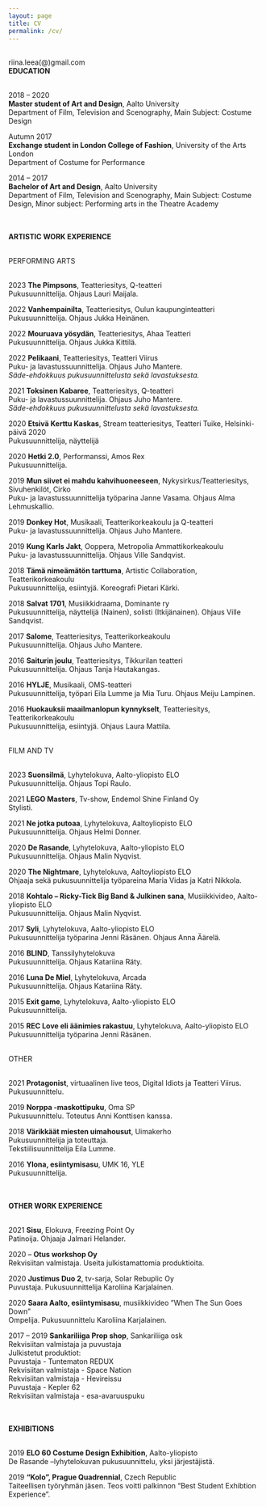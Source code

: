 ```yaml
---
layout: page
title: CV
permalink: /cv/
---
```

<br/>
riina.leea(@)gmail.com  
<br/>
<div class="post-text-alone">  
<strong>EDUCATION</strong>  
<p></p>   
<br/>
  2018 – 2020  
  <br/>
  <strong>Master student of Art and Design</strong>, Aalto University  
  <br/> 
  Department of Film, Television and Scenography, Main Subject: Costume Design  
<p></p>   
  Autumn 2017 
  <br/> 
  <strong>Exchange student in London College of Fashion</strong>, University of the Arts London  
  <br/>  
  Department of Costume for Performance  
<p></p> 
  2014 – 2017  
  <br/>
  <strong>Bachelor of Art and Design</strong>, Aalto University
  <br/>
  Department of Film, Television and Scenography, Main Subject: Costume Design, Minor
subject: Performing arts in the Theatre Academy  
<p></p>  
<br/>
<br/>
<strong>ARTISTIC WORK EXPERIENCE</strong>  
<p></p>  
<br/>
PERFORMING ARTS  
<p></p>  
<br/>
  2023 <strong>The Pimpsons</strong>, Teatteriesitys, Q-teatteri  
   <br/>
  Pukusuunnittelija. Ohjaus Lauri Maijala.  
<p></p>  
  2022 <strong>Vanhempainilta</strong>, Teatteriesitys, Oulun kaupunginteatteri  
   <br/>
  Pukusuunnittelija. Ohjaus Jukka Heinänen.  
<p></p>   
  2022 <strong>Mouruava yösydän</strong>, Teatteriesitys, Ahaa Teatteri  
   <br/>
  Pukusuunnittelija. Ohjaus Jukka Kittilä.  
<p></p>  
2022 <strong>Pelikaani</strong>, Teatteriesitys, Teatteri Viirus
 <br/>
Puku- ja lavastussuunnittelija. Ohjaus Juho Mantere.
 <br/>
<em>Säde-ehdokkuus pukusuunnittelusta sekä lavastuksesta.</em>
<p></p>  
2021 <strong>Toksinen Kabaree</strong>, Teatteriesitys, Q-teatteri
 <br/>
Puku- ja lavastussuunnittelija. Ohjaus Juho Mantere.
 <br/>
<em>Säde-ehdokkuus pukusuunnittelusta sekä lavastuksesta.</em>
<p></p>  
2020 <strong>Etsivä Kerttu Kaskas</strong>, Stream teatteriesitys, Teatteri Tuike, Helsinki-päivä 2020
 <br/>
Pukusuunnittelija, näyttelijä
<p></p>  
2020 <strong>Hetki 2.0</strong>, Performanssi, Amos Rex
 <br/>
Pukusuunnittelija.
<p></p>  
2019 <strong>Mun siivet ei mahdu kahvihuoneeseen</strong>, Nykysirkus/Teatteriesitys, Sivuhenkilöt, Cirko
 <br/>
Puku- ja lavastussuunnittelija työparina Janne Vasama. Ohjaus Alma Lehmuskallio.
<p></p>  
2019 <strong>Donkey Hot</strong>, Musikaali, Teatterikorkeakoulu ja Q-teatteri
 <br/>
Puku- ja lavastussuunnittelija. Ohjaus Juho Mantere.
<p></p>  
2019 <strong>Kung Karls Jakt</strong>, Ooppera, Metropolia Ammattikorkeakoulu
 <br/>
Puku- ja lavastussuunnittelija. Ohjaus Ville Sandqvist.
<p></p>  
2018 <strong>Tämä nimeämätön tarttuma</strong>, Artistic Collaboration, Teatterikorkeakoulu
 <br/>
Pukusuunnittelija, esiintyjä. Koreografi Pietari Kärki.
<p></p>  
2018 <strong>Salvat 1701</strong>, Musiikkidraama, Dominante ry
 <br/>
Pukusuunnittelija, näyttelijä (Nainen), solisti (Itkijänainen). Ohjaus Ville Sandqvist.
<p></p>  
2017 <strong>Salome</strong>, Teatteriesitys, Teatterikorkeakoulu
 <br/>
Pukusuunnittelija. Ohjaus Juho Mantere.
<p></p>  
2016 <strong>Saiturin joulu</strong>, Teatteriesitys, Tikkurilan teatteri
 <br/>
Pukusuunnittelija. Ohjaus Tanja Hautakangas.
<p></p>  
2016 <strong>HYLJE</strong>, Musikaali, OMS-teatteri
 <br/>
Pukusuunnittelija, työpari Eila Lumme ja Mia Turu. Ohjaus Meiju Lampinen.
<p></p>  
2016 <strong>Huokauksii maailmanlopun kynnykselt</strong>, Teatteriesitys, Teatterikorkeakoulu
 <br/>
Pukusuunnittelija, esiintyjä. Ohjaus Laura Mattila.
<p></p>  
<br/>
FILM AND TV
<p></p>  
<br/>
2023 <strong>Suonsilmä</strong>, Lyhytelokuva, Aalto-yliopisto ELO
 <br/>
Pukusuunnittelija. Ohjaus Topi Raulo.
<p></p>  
2021 <strong>LEGO Masters</strong>, Tv-show, Endemol Shine Finland Oy
 <br/>
Stylisti.
<p></p>  
2021 <strong>Ne jotka putoaa</strong>, Lyhytelokuva, Aaltoyliopisto ELO
 <br/>
Pukusuunnittelija. Ohjaus Helmi Donner.
<p></p>  
2020 <strong>De Rasande</strong>, Lyhytelokuva, Aalto-yliopisto ELO
 <br/>
Pukusuunnittelija. Ohjaus Malin Nyqvist.
<p></p>  
2020 <strong>The Nightmare</strong>, Lyhytelokuva, Aaltoyliopisto ELO
 <br/>
Ohjaaja sekä pukusuunnittelija työpareina Maria Vidas ja Katri Nikkola.
<p></p>  
2018 <strong>Kohtalo – Ricky-Tick Big Band & Julkinen sana</strong>, Musiikkivideo, Aalto-yliopisto ELO
 <br/>
Pukusuunnittelija. Ohjaus Malin Nyqvist.
<p></p>  
2017 <strong>Syli</strong>, Lyhytelokuva, Aalto-yliopisto ELO
 <br/>
Pukusuunnittelija työparina Jenni Räsänen. Ohjaus Anna Äärelä.
<p></p>  
2016 <strong>BLIND</strong>, Tanssilyhytelokuva
 <br/>
Pukusuunnittelija. Ohjaus Katariina Räty.
<p></p>  
2016 <strong>Luna De Miel</strong>, Lyhytelokuva, Arcada
 <br/>
Pukusuunnittelija. Ohjaus Katariina Räty.
<p></p>  
2015 <strong>Exit game</strong>, Lyhytelokuva, Aalto-yliopisto ELO
 <br/>
Pukusuunnittelija.
<p></p>  
2015 <strong>REC Love eli äänimies rakastuu</strong>, Lyhytelokuva, Aalto-yliopisto ELO
 <br/>
Pukusuunnittelija työparina Jenni Räsänen.
<p></p> 
<br/>
OTHER
<p></p>  
<br/>
2021 <strong>Protagonist</strong>, virtuaalinen live teos, Digital Idiots ja Teatteri Viirus.
<br/>
Pukusuunnittelu.
<p></p>  
2019 <strong>Norppa -maskottipuku</strong>, Oma SP
<br/>
Pukusuunnittelu. Toteutus Anni Konttisen kanssa.
<p></p>  
2018 <strong>Värikkäät miesten uimahousut</strong>, Uimakerho
<br/>
Pukusuunnittelija ja toteuttaja.
<br/>
Tekstiilisuunnittelija Eila Lumme.
<p></p>  
2016 <strong>Ylona, esiintymisasu</strong>, UMK 16, YLE
<br/>
Pukusuunnittelija.
<p></p> 
<br/>
<br/>
<strong>OTHER WORK EXPERIENCE</strong>
<p></p>  
<br/>
2021 <strong>Sisu</strong>, Elokuva, Freezing Point Oy
<br/>
Patinoija. Ohjaaja Jalmari Helander.
<p></p>  
2020 – <strong>Otus workshop Oy</strong>
<br/>
Rekvisiitan valmistaja. Useita julkistamattomia produktioita.
<p></p>  
2020 <strong>Justimus Duo 2</strong>, tv-sarja, Solar Rebuplic Oy
<br/>
Puvustaja. Pukusuunnittelija Karoliina Karjalainen.
<p></p>  
2020 <strong>Saara Aalto, esiintymisasu</strong>, musiikkivideo ”When The Sun Goes Down”
<br/>
Ompelija. Pukusuunnittelu Karoliina Karjalainen.
<p></p>  
2017 – 2019 <strong>Sankariliiga Prop shop</strong>, Sankariliiga osk
<br/>
Rekvisiitan valmistaja ja puvustaja
<br/>
Julkistetut produktiot:
<br/>
Puvustaja - Tuntematon REDUX
<br/>
Rekvisiitan valmistaja - Space Nation
<br/>
Rekvisiitan valmistaja - Hevireissu
<br/>
Puvustaja - Kepler 62
<br/>
Rekvisiitan valmistaja - esa-avaruuspuku
<p></p>  
<br/>
<br/>
<strong>EXHIBITIONS</strong>
<p></p>  
<br/>
2019 <strong>ELO 60 Costume Design Exhibition</strong>, Aalto-yliopisto
<br/>
De Rasande –lyhytelokuvan pukusuunnittelu, yksi järjestäjistä.
<p></p>  
2019 <strong>“Kolo”, Prague Quadrennial</strong>, Czech Republic
<br/>
Taiteellisen työryhmän jäsen. Teos voitti palkinnon “Best Student Exhibtion Experience”.
</div>  
<p></p>


<!-- [Download CV](2020cvnieminen.pdf) -->